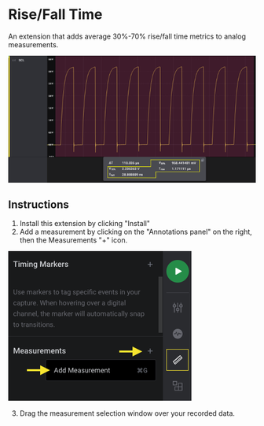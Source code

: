 # Rise/Fall Time
  
An extension that adds average 30%-70% rise/fall time metrics to analog measurements.

![Rise and Fall](files/rise_fall.png)

## Instructions
1. Install this extension by clicking "Install"
2. Add a measurement by clicking on the "Annotations panel" on the right, then the Measurements "+" icon.

![Adding a Measurement](files/add_measurement.png)

3. Drag the measurement selection window over your recorded data.